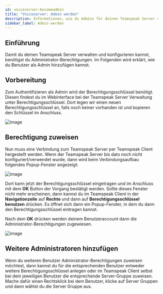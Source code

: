 ```yaml
---
id: voiceserver-becomeadmin
title: "Voiceserver: Admin werden"
description: Informationen, wie du Admins für deinen Teamspeak Server von ZAP-Hosting erstellst und zuweist - ZAP-Hosting.com Dokumentation
sidebar_label: Admin werden
---
```


## Einführung

Damit du deinen Teamspeak Server verwalten und konfigurieren kannst, benötigst du Administrator-Berechtigungen. Im Folgenden wird erklärt, wie du Benutzer als Admin hinzufügen kannst. 



## Vorbereitung

Zum Authentifizieren als Admin wird der Berechtigungsschlüssel benötigt. Diesen findest du im Webinterface bei der Teamspeak Server Verwaltung unter Berechtigungsschlüssel. Dort legen wir einen neuen Berechtigungsschlüssel an, falls noch keiner vorhanden ist und kopieren den Schlüssel im Anschluss.

![image](https://user-images.githubusercontent.com/13604413/159177460-262d7773-f8b2-42bd-9cd2-044c995a38a8.png)



## Berechtigung zuweisen

Nun muss eine Verbindung zum Teamspeak Server per Teamspeak Client hergestellt werden. Wenn der Teamspeak Server bis dato noch nicht konfiguriert/verwendet wurde, dann wird beim Verbindungsaufbau folgendes Popup-Fenster angezeigt:

![image](https://user-images.githubusercontent.com/13604413/159177467-1575b23f-3434-43fe-9e5f-6a1c999337be.png)



Dort kann jetzt der Berechtigungsschlüssel eingetragen und im Anschluss mit dem **OK** Button der Vorgang bestätigt werden. Sollte dieses Fenster nicht mehr erscheinen, dann kannst du im Teamspeak Client in der **Navigationzeile** auf **Rechte** und dann auf **Berechtigungsschlüssel benutzen** drücken. Es öffnet sich dann ein Popup-Fenster, in dem du dann den Berechtigungsschlüssel eintragen kannst. 

Nach dem **OK** drücken werden deinem Benutzeraccount dann die Administrator-Berechtigungen zugewiesen. 

![image](https://user-images.githubusercontent.com/13604413/159177468-4913fa61-d37e-4ae8-8cab-4191fde5ef93.png)


## Weitere Administratoren hinzufügen

Wenn du weiteren Benutzer Administrator-Berechtigungen zuweisen möchtest, dann kannst du für die entsprechenden Benutzer entweder weitere Berechtigungsschlüssel anlegen oder im Teamspeak Client selbst bei dem jeweiligen Benutzer die entsprechende Server-Gruppe zuweisen. Mache dafür einen Rechtsklick bei dem Benutzer, klicke auf Server Gruppen und dann wählst du die Server Gruppe aus. 
